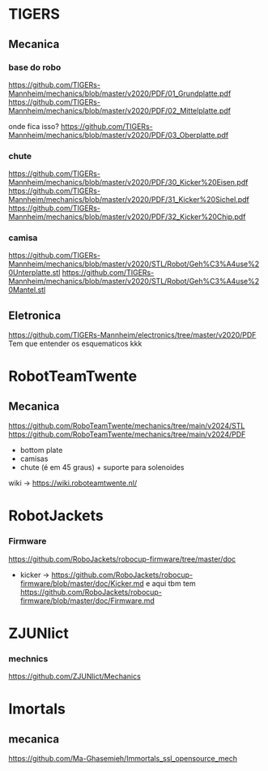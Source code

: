 # TIGERS

## Mecanica

### base do robo
https://github.com/TIGERs-Mannheim/mechanics/blob/master/v2020/PDF/01_Grundplatte.pdf
https://github.com/TIGERs-Mannheim/mechanics/blob/master/v2020/PDF/02_Mittelplatte.pdf

onde fica isso? https://github.com/TIGERs-Mannheim/mechanics/blob/master/v2020/PDF/03_Oberplatte.pdf 

### chute

https://github.com/TIGERs-Mannheim/mechanics/blob/master/v2020/PDF/30_Kicker%20Eisen.pdf
https://github.com/TIGERs-Mannheim/mechanics/blob/master/v2020/PDF/31_Kicker%20Sichel.pdf
https://github.com/TIGERs-Mannheim/mechanics/blob/master/v2020/PDF/32_Kicker%20Chip.pdf 

### camisa

https://github.com/TIGERs-Mannheim/mechanics/blob/master/v2020/STL/Robot/Geh%C3%A4use%20Unterplatte.stl 
https://github.com/TIGERs-Mannheim/mechanics/blob/master/v2020/STL/Robot/Geh%C3%A4use%20Mantel.stl 


## Eletronica

https://github.com/TIGERs-Mannheim/electronics/tree/master/v2020/PDF 
Tem que entender os esquematicos kkk


# RobotTeamTwente

## Mecanica
https://github.com/RoboTeamTwente/mechanics/tree/main/v2024/STL 
https://github.com/RoboTeamTwente/mechanics/tree/main/v2024/PDF

- bottom plate
- camisas
- chute (é em 45 graus) + suporte para solenoides

wiki -> https://wiki.roboteamtwente.nl/



# RobotJackets

### Firmware
https://github.com/RoboJackets/robocup-firmware/tree/master/doc 

- kicker -> https://github.com/RoboJackets/robocup-firmware/blob/master/doc/Kicker.md e aqui tbm tem https://github.com/RoboJackets/robocup-firmware/blob/master/doc/Firmware.md

# ZJUNlict

### mechnics

https://github.com/ZJUNlict/Mechanics

# Imortals

## mecanica

https://github.com/Ma-Ghasemieh/Immortals_ssl_opensource_mech 



